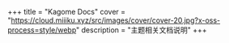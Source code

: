 +++
title = "Kagome Docs"
cover = "https://cloud.miiiku.xyz/src/images/cover/cover-20.jpg?x-oss-process=style/webp"
description = "主题相关文档说明"
+++
